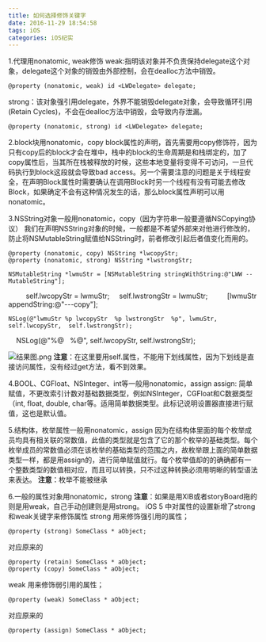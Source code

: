```yaml
---
title: 如何选择修饰关键字
date: 2016-11-29 18:54:58
tags: iOS
categories: iOS纪实
---
```



1.代理用nonatomic, weak修饰
weak:指明该对象并不负责保持delegate这个对象，delegate这个对象的销毁由外部控制，会在dealloc方法中销毁。

    @property (nonatomic, weak) id <LWDelegate> delegate;

strong：该对象强引用delegate，外界不能销毁delegate对象，会导致循环引用(Retain Cycles)，不会在dealloc方法中销毁，会导致内存泄漏。

    @property (nonatomic, strong) id <LWDelegate> delegate;

<!-- more -->
2.block块用nonatomic，copy
block属性的声明，首先需要用copy修饰符，因为只有copy后的block才会在堆中，栈中的block的生命周期是和栈绑定的，加了copy属性后，当其所在栈被释放的时候，这些本地变量将变得不可访问，一旦代码执行到block这段就会导致bad access。另一个需要注意的问题是关于线程安全，在声明Block属性时需要确认在调用Block时另一个线程有没有可能去修改Block，如果确定不会有这种情况发生的话，那么block属性声明可以用nonatomic。

3.NSString对象一般用nonatomic，copy（因为字符串一般要遵循NSCopying协议）
我们在声明NSString对象的时候，一般都是不希望外部来对他进行修改的，防止将NSMutableString赋值给NSString时，前者修改引起后者值变化而用的。

    @property (nonatomic, copy) NSString *lwcopyStr;
    @property (nonatomic, strong) NSString *lwstrongStr;

    NSMutableString *lwmuStr = [NSMutableString stringWithString:@"LWW -- MutableString"];
    
    self.lwcopyStr = lwmuStr;
    self.lwstrongStr = lwmuStr;
    
    [lwmuStr appendString:@"---copy"];

    NSLog(@"lwmuStr %p lwcopyStr  %p lwstrongStr  %p", lwmuStr, self.lwcopyStr,  self.lwstrongStr);
    NSLog(@"%@   %@", self.lwcopyStr, self.lwstrongStr);

![结果图.png](http://upload-images.jianshu.io/upload_images/293993-a907c5711c7921ba.png?imageMogr2/auto-orient/strip%7CimageView2/2/w/1240)
**注意**：在这里要用self.属性，不能用下划线属性，因为下划线是直接访问属性，没有经过get方法，看不到效果。

4.BOOL、CGFloat、NSInteger、int等一般用nonatomic，assign
assign: 简单赋值，不更改索引计数对基础数据类型，例如NSInteger，CGFloat和C数据类型（int, float, double, char等。适用简单数据类型。此标记说明设置器直接进行赋值，这也是默认值。

5.结构体，枚举属性一般用nonatomic，assign
因为在结构体里面的每个枚举成员均具有相关联的常数值，此值的类型就是包含了它的那个枚举的基础类型。每个枚举成员的常数值必须在该枚举的基础类型的范围之内，故枚举跟上面的简单数据类型一样，都是用assign的，进行简单赋值就行。每个枚举值却的的确确都有一个整数类型的数值相对应，而且可以转换，只不过这种转换必须用明晰的转型语法来表达。
**注意**：枚举不能被继承

6.一般的属性对象用nonatomic，strong
**注意**：如果是用XIB或者storyBoard拖的则是用weak，自己手动创建则是用strong。
iOS 5 中对属性的设置新增了strong 和weak关键字来修饰属性
strong 用来修饰强引用的属性；

    @property (strong) SomeClass * aObject;

对应原来的

    @property (retain) SomeClass * aObject; 
    @property (copy) SomeClass * aObject;

weak 用来修饰弱引用的属性；

    @property (weak) SomeClass * aObject;
对应原来的

    @property (assign) SomeClass * aObject;